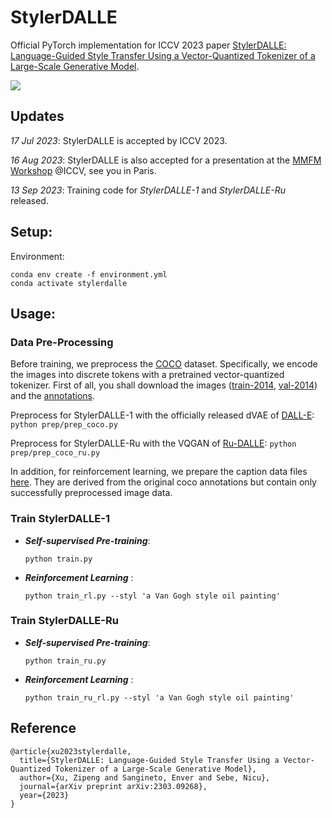 # StylerDALLE
Official PyTorch implementation for ICCV 2023 paper [StylerDALLE: Language-Guided Style Transfer Using a Vector-Quantized Tokenizer of a Large-Scale Generative Model](https://arxiv.org/pdf/2303.09268.pdf).

![](images/teaser.png)

## Updates
_17 Jul 2023_: StylerDALLE is accepted by ICCV 2023.

_16 Aug 2023_: StylerDALLE is also accepted for a presentation at the [MMFM Workshop](https://sites.google.com/view/iccv-mmfm/home?authuser=0) @ICCV, see you in Paris.

_13 Sep 2023_: Training code for _StylerDALLE-1_ and _StylerDALLE-Ru_  released.

## Setup:
Environment:
```
conda env create -f environment.yml
conda activate stylerdalle
```

## Usage:

### Data Pre-Processing

Before training, we preprocess the [COCO](https://cocodataset.org/#home) dataset. 
Specifically, we encode the images into discrete tokens with a pretrained vector-quantized tokenizer.
First of all, you shall download the images ([train-2014](http://images.cocodataset.org/zips/train2014.zip), [val-2014](http://images.cocodataset.org/zips/val2014.zip)) and the [annotations](http://images.cocodataset.org/annotations/annotations_trainval2014.zip).

Preprocess for StylerDALLE-1 with the officially released dVAE of [DALL-E](https://github.com/openai/DALL-E):
```python prep/prep_coco.py ```

Preprocess for StylerDALLE-Ru with the VQGAN of [Ru-DALLE](https://github.com/ai-forever/ru-dalle):
```python prep/prep_coco_ru.py ```

In addition, for reinforcement learning, we prepare the caption data files [here](https://drive.google.com/drive/folders/1V14G1ddKKl7PbbLOwfZ_jDr8HttvVdYA?usp=sharing).
They are derived from the original coco annotations but contain only successfully preprocessed image data.

### Train StylerDALLE-1
- ***Self-supervised Pre-training***:
    
    ```
    python train.py
    ```

- ***Reinforcement Learning*** :
    ```
    python train_rl.py --styl 'a Van Gogh style oil painting'
    ```

### Train StylerDALLE-Ru
- ***Self-supervised Pre-training***:
    
    ```
    python train_ru.py
    ```

- ***Reinforcement Learning*** :
    ```
    python train_ru_rl.py --styl 'a Van Gogh style oil painting'
    ```
    
## Reference
```
@article{xu2023stylerdalle,
  title={StylerDALLE: Language-Guided Style Transfer Using a Vector-Quantized Tokenizer of a Large-Scale Generative Model},
  author={Xu, Zipeng and Sangineto, Enver and Sebe, Nicu},
  journal={arXiv preprint arXiv:2303.09268},
  year={2023}
}
```
